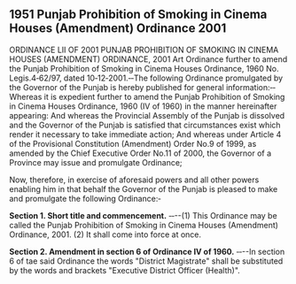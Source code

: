 ## 1951 Punjab Prohibition of Smoking in Cinema Houses (Amendment) Ordinance 2001
 
ORDINANCE LII OF 2001
PUNJAB PROHIBITION OF SMOKING IN CINEMA
HOUSES (AMENDMENT) ORDINANCE, 2001
Art Ordinance further to amend the Punjab Prohibition
of Smoking in Cinema Houses Ordinance, 1960
No. Legis.4‑62/97, dated 10‑12‑2001.‑‑The following Ordinance promulgated by the Governor of the Punjab is hereby published for general information:‑‑
Whereas it is expedient further to amend the Punjab Prohibition of Smoking in Cinema Houses Ordinance, 1960 (IV of 1960) in the manner hereinafter appearing:
And whereas the Provincial Assembly of the Punjab is dissolved and the Governor of the Punjab is satisfied that circumstances exist which render it necessary to take immediate action;
And whereas under Article 4 of the Provisional Constitution (Amendment) Order No.9 of 1999, as amended by the Chief Executive Order No.11 of 2000, the Governor of a Province may issue and promulgate Ordinance;

Now, therefore, in exercise of aforesaid powers and all other powers enabling him in that behalf the Governor of the Punjab is pleased to make and promulgate the following Ordinance:‑ 

**Section 1. Short title and commencement.**
‑‑--(1) This Ordinance may be called the Punjab Prohibition of Smoking in Cinema Houses (Amendment) Ordinance, 2001.
(2) It shall come into force at once.

**Section 2. Amendment in section 6 of Ordinance IV of 1960.**
‑‑--In section 6 of tae said Ordinance the words "District Magistrate" shall be substituted by the words and brackets "Executive District Officer (Health)".

